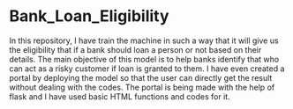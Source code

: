 # Bank_Loan_Eligibility
In this repository, I have train the machine in such a way that it will give us the eligibility that if a bank should loan a person or not based on their details. The main objective of this model is to help banks identify that who can act as a risky customer if loan is granted to them. I have even created a portal by deploying the model so that the user can directly get the result without dealing with the codes. The portal is being made with the help of flask and I have used basic HTML functions and codes for it.
